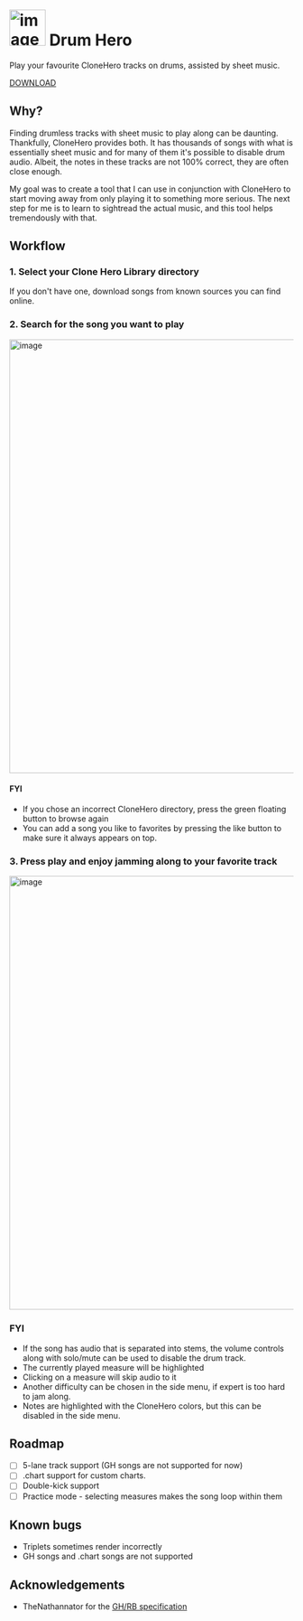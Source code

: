 # <img width="64" alt="image" src="https://github.com/peancored/drum-hero/assets/5630034/968da3e0-11e7-4e99-94e3-4aa8df19dc38"> Drum Hero

Play your favourite CloneHero tracks on drums, assisted by sheet music.

[DOWNLOAD](https://github.com/peancored/drum-hero/releases/tag/v0.1.0)

## Why?

Finding drumless tracks with sheet music to play along can be daunting. Thankfully, CloneHero provides both. It has thousands of songs with what is essentially sheet music and for many of them it's possible to disable drum audio. Albeit, the notes in these tracks are not 100% correct, they are often close enough. 

My goal was to create a tool that I can use in conjunction with CloneHero to start moving away from only playing it to something more serious. The next step for me is to learn to sightread the actual music, and this tool helps tremendously with that.

## Workflow

### 1. Select your Clone Hero Library directory
If you don't have one, download songs from known sources you can find online.

### 2. Search for the song you want to play
<img width="768" alt="image" src="https://github.com/peancored/drum-hero/assets/5630034/b2b1cd66-9fda-4a38-855e-52b0646b013c">

#### FYI
* If you chose an incorrect CloneHero directory, press the green floating button to browse again
* You can add a song you like to favorites by pressing the like button to make sure it always appears on top.

### 3. Press play and enjoy jamming along to your favorite track
<img width="768" alt="image" src="https://github.com/peancored/drum-hero/assets/5630034/468d9511-0014-4b43-b029-3ec583be269f">

### FYI
* If the song has audio that is separated into stems, the volume controls along with solo/mute can be used to disable the drum track.
* The currently played measure will be highlighted
* Clicking on a measure will skip audio to it
* Another difficulty can be chosen in the side menu, if expert is too hard to jam along.
* Notes are highlighted with the CloneHero colors, but this can be disabled in the side menu.

## Roadmap

- [ ] 5-lane track support (GH songs are not supported for now)
- [ ] .chart support for custom charts.
- [ ] Double-kick support
- [ ] Practice mode - selecting measures makes the song loop within them

## Known bugs

* Triplets sometimes render incorrectly
* GH songs and .chart songs are not supported

## Acknowledgements

* TheNathannator for the [GH/RB specification](https://github.com/TheNathannator/GuitarGame_ChartFormats)
